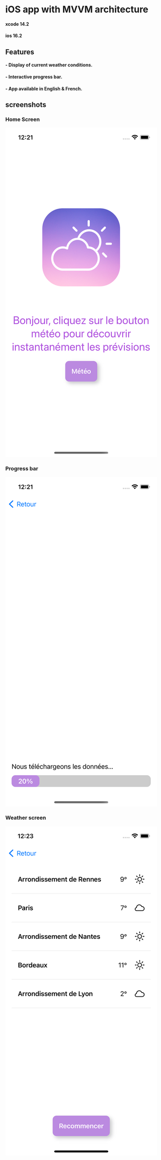 # iOS app with MVVM architecture

#### xcode 14.2
#### ios 16.2

## Features

#### - Display of current weather conditions.
#### - Interactive progress bar.
#### - App available in English & French.

## screenshots

### Home Screen
![Screenshot 1](screenshots/screenshot_1.png)

### Progress bar
![Screenshot 2](screenshots/screenshot_2.png)

### Weather screen
![Screenshot 3](screenshots/screenshot_3.png)
